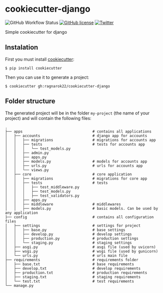 # cookiecutter-django
![GitHub Workflow Status](https://img.shields.io/github/workflow/status/ragnarok22/cookiecutter-django/Build)
[![GitHub license](https://img.shields.io/github/license/ragnarok22/cookiecutter-django)](https://github.com/ragnarok22/cookiecutter-django/blob/master/LICENSE)
[![Twitter](https://img.shields.io/twitter/url?style=social&url=https%3A%2F%2Fgithub.com%2Fragnarok22%2Fcookiecutter-django)](https://twitter.com/intent/tweet?text=Wow:&url=https%3A%2F%2Fgithub.com%2Fragnarok22%2Fcookiecutter-django)

Simple cookiecutter for django

## Instalation
First you must install [cookiecutter](https://cookiecutter.readthedocs.io/en/stable/installation.html):

    $ pip install cookiecutter

Then you can use it to generate a project:

    $ cookiecutter gh:ragnarok22/cookiecutter-django

## Folder structure
The generated project will be in the folder `my-project` (the name of your project) and will contain the following files:

    .
    ├── apps                                # contains all applications
    │   ├── accounts                        # django app for accounts
    │   │   ├── migrations                  # migrations for accounts app
    │   │   ├── tests                       # tests for accounts app
    │   │   │   └── test_models.py
    │   │   ├── admin.py
    │   │   ├── apps.py
    │   │   ├── models.py                   # models for accounts app
    │   │   ├── urls.py                     # urls for accounts app
    │   │   └── views.py
    │   ├── core                            # core application
    │   │   ├── migrations                  # migrations for core app
    │   │   ├── tests                       # tests
    │   │   │   ├── test_middleware.py
    │   │   │   ├── test_models.py
    │   │   │   ├── test_validators.py
    │   │   ├── apps.py
    │   │   ├── middleware                  # middlewares
    │   │   ├── models.py                   # basic models. Can be used by any application
    ├── config                              # contains all configuration files
    │   ├── settings                        # settings for project
    │   │   ├── base.py                     # base settings
    │   │   ├── develop.py                  # develop settings
    │   │   ├── production.py               # production settings
    │   │   └── staging.py                  # staging settings
    │   ├── asgi.py                         # asgi file (used by uvicorn)
    │   ├── wsgi.py                         # wsgi file (used by gunicorn)
    │   └── urls.py                         # urls main file
    ├── requirements                        # requirements folder
    │   ├── base.txt                        # base requirements
    │   ├── develop.txt                     # develop requirements
    │   ├── production.txt                  # production requirements
    │   ├── staging.txt                     # staging requirements
    │   └── test.txt                        # test requirements
    └── manage.py